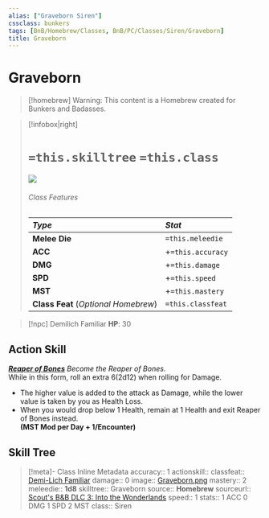 ```yaml
---
alias: ["Graveborn Siren"]
cssclass: bunkers
tags: [BnB/Homebrew/Classes, BnB/PC/Classes/Siren/Graveborn]
title: Graveborn
---
```


# Graveborn

> [!homebrew]
> Warning: This content is a Homebrew created for Bunkers and Badasses.

>[!infobox|right]
># `=this.skilltree` `=this.class`
>![](_attachments/Graveborn.png)
> ###### Class Features
>
> | ***Type*** | ***Stat*** |
> |:---|:---|
> | **Melee Die** | `=this.meleedie` |
> | **ACC** | +`=this.accuracy`|
> | **DMG** | +`=this.damage` |
> | **SPD** | +`=this.speed` |
> | **MST** | +`=this.mastery` |
> | **Class Feat** (*Optional Homebrew*) | `=this.classfeat` |
>

>[!npc] Demilich Familiar
> **HP**: 30
>

## Action Skill
***[Reaper of Bones](../../Abilities/Siren/Reaper-of-Bones.md)***
_Become the Reaper of Bones._  
While in this form, roll an extra 6(2d12) when rolling for Damage.
-   The higher value is added to the attack as Damage, while the lower value is taken by you as Health Loss.
-   When you would drop below 1 Health, remain at 1 Health and exit Reaper of Bones instead.  
**(MST Mod per Day + 1/Encounter)**

 
## Skill Tree




>[!meta]- Class Inline Metadata
> accuracy:: 1
> actionskill::
> classfeat:: [Demi-Lich Familiar](../../Class-Feats/Demi-Lich-Familiar.md)
> damage:: 0
> image:: [Graveborn.png](_attachments/Graveborn.png)
> mastery:: 2
> meleedie:: **1d8**
> skilltree:: Graveborn
> source:: **Homebrew**
> sourceurl:: [Scout's B&B DLC 3: Into the Wonderlands](https://docs.google.com/document/d/1MLOgrWwcLNTnP9PuXrKiLImy7SUh4hXO8arVUAlmdp0/edit)
> speed:: 1
> stats:: 1 ACC 0 DMG 1 SPD 2 MST
> class:: Siren
